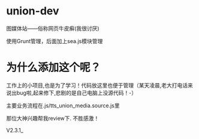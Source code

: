 union-dev
==============

图媒体站——俗称网页牛皮癣(我很讨厌)

使用Grunt管理，后面加上sea.js模块管理

为什么添加这个呢？
===============

工作上的小项目,也是为了学习！代码放这里也便于管理（某天凌晨,老大打电话来说出bug啦,起来修下,悲剧的是自己电脑上没源代码！-）

主要业务流程在.js/tts_union_media.source.js里

那位大神兴趣帮我review下. 不胜感激！

V2.3.1_